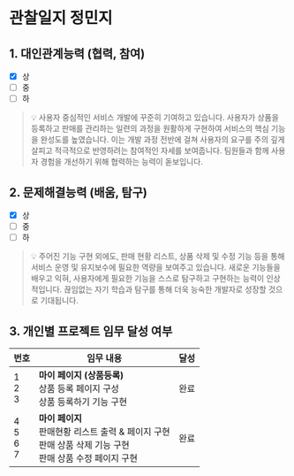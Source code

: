 # 관찰일지 정민지

## 1. 대인관계능력 (협력, 참여)

- [x] 상
- [ ] 중
- [ ] 하

> 💡 사용자 중심적인 서비스 개발에 꾸준히 기여하고 있습니다. 사용자가 상품을 등록하고 판매를 관리하는 일련의 과정을 원활하게 구현하여 서비스의 핵심 기능을 완성도를 높였습니다. 이는 개발 과정 전반에 걸쳐 사용자의 요구를 주의 깊게 살피고 적극적으로 반영하려는 참여적인 자세를 보여줍니다. 팀원들과 함께 사용자 경험을 개선하기 위해 협력하는 능력이 돋보입니다.

## 2. 문제해결능력 (배움, 탐구)

- [x] 상
- [ ] 중
- [ ] 하

> 💡 주어진 기능 구현 외에도, 판매 현황 리스트, 상품 삭제 및 수정 기능 등을 통해 서비스 운영 및 유지보수에 필요한 역량을 보여주고 있습니다. 새로운 기능들을 배우고 익혀, 사용자에게 필요한 기능을 스스로 탐구하고 구현하는 능력이 인상적입니다. 끊임없는 자기 학습과 탐구를 통해 더욱 능숙한 개발자로 성장할 것으로 기대됩니다.

## 3. 개인별 프로젝트 임무 달성 여부

| 번호               | 임무 내용                                                                       | 달성  |
| ---------------- | --------------------------------------------------------------------------- | --- |
| 1<br>2<br>3      | **마이 페이지 (상품등록)**<br>상품 등록 페이지 구성  <br>상품 등록하기 기능 구현                        | 완료  |
| 4<br>5<br>6<br>7 | **마이 페이지**<br>판매현황 리스트 출력 & 페이지 구현  <br>판매 상품 삭제 기능 구현  <br>판매 상품 수정 페이지 구현 | 완료  |


